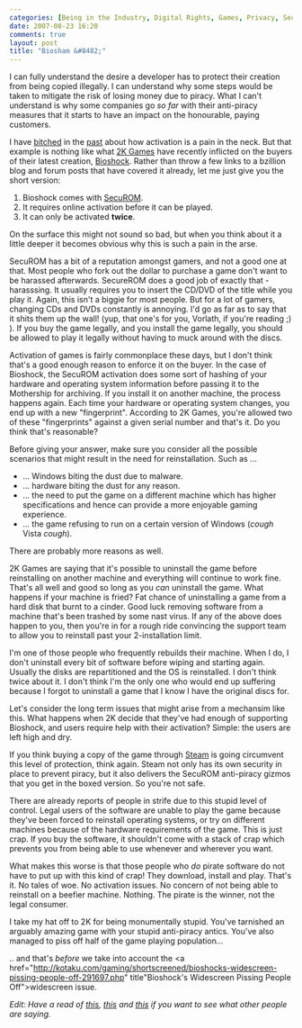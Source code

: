 ```yaml
---
categories: [Being in the Industry, Digital Rights, Games, Privacy, Security, WTF]
date: 2007-08-23 16:20
comments: true
layout: post
title: "Biosham &#8482;"
---
```

I can fully understand the desire a developer has to protect their creation from being copied illegally. I can understand why some steps would be taken to mitigate the risk of losing money due to piracy. What I can't understand is why some companies go <em>so far</em> with their anti-piracy measures that it starts to have an impact on the honourable, paying customers.

I have <a href="/posts/microsoft-vista-licence-restrictions/" title="Microsoft Vista License Restrictions">bitched</a> in the <a href="/posts/office-registration-and-activation/" title="Office Registratoin and Activation">past</a> about how activation is a pain in the neck. But that example is nothing like what <a href="http://www.2kgames.com/" title="2K Games">2K Games</a> have recently inflicted on the buyers of their latest creation, <a href="http://www.2kgames.com/bioshock/" title="Bioshock">Bioshock</a>. Rather than throw a few links to a bzillion blog and forum posts that have covered it already, let me just give you the short version:
<ol><li>Bioshock comes with <a href="http://www.securom.com/" title="SecuROM">SecuROM</a>.</li><li>It requires online activation before it can be played.</li><li>It can only be activated <strong>twice</strong>.</li></ol>On the surface this might not sound so bad, but when you think about it a little deeper it becomes obvious why this is such a pain in the arse.

<!--more-->

SecuROM has a bit of a reputation amongst gamers, and not a good one at that. Most people who fork out the dollar to purchase a game don't want to be harassed afterwards. SecureROM does a good job of exactly that - harasssing. It usually requires you to insert the CD/DVD of the title while you play it. Again, this isn't a biggie for most people. But for a lot of gamers, changing CDs and DVDs constantly is annoying. I'd go as far as to say that it shits them up the wall! (yup, that one's for you, Vorlath, if you're reading ;) ). If you buy the game legally, and you install the game legally, you should be allowed to play it legally without having to muck around with the discs.

Activation of games is fairly commonplace these days, but I don't think that's a good enough reason to enforce it on the buyer. In the case of Bioshock, the SecuROM activation does some sort of hashing of your hardware and operating system information before passing it to the Mothership for archiving. If you install it on another machine, the process happens again. Each time your hardware or operating system changes, you end up with a new "fingerprint". According to 2K Games, you're allowed two of these "fingerprints" against a given serial number and that's it. Do you think that's reasonable?

Before giving your answer, make sure you consider all the possible scenarios that might result in the need for reinstallation. Such as ...<ul><li>... Windows biting the dust due to malware.</li><li>... hardware biting the dust for any reason.</li><li>... the need to put the game on a different machine which has higher specifications and hence can provide a more enjoyable gaming experience.</li><li>... the game refusing to run on a certain version of Windows (<em>cough</em> Vista <em>cough</em>).</li></ul>There are probably more reasons as well.

2K Games are saying that it's possible to uninstall the game before reinstalling on another machine and everything will continue to work fine. That's all well and good so long as you <em>can</em> uninstall the game. What happens if your machine is fried? Fat chance of uninstalling a game from a hard disk that burnt to a cinder. Good luck removing software from a machine that's been trashed by some nast virus. If any of the above does happen to you, then you're in for a rough ride convincing the support team to allow you to reinstall past your 2-installation limit.

I'm one of those people who frequently rebuilds their machine. When I do, I don't uninstall every bit of software before wiping and starting again. Usually the disks are repartitioned and the OS is reinstalled. I don't think twice about it. I don't think I'm the only one who would end up suffering because I forgot to uninstall a game that I know I have the original discs for.

Let's consider the long term issues that might arise from a mechansim like this. What happens when 2K decide that they've had enough of supporting Bioshock, and users require help with their activation? Simple: the users are left high and dry.

If you think buying a copy of the game through <a href="http://www.steampowered.com/" title="Steam">Steam</a> is going circumvent this level of protection, think again. Steam not only has its own security in place to prevent piracy, but it also delivers the SecuROM anti-piracy gizmos that you get in the boxed version. So you're not safe.

There are already reports of people in strife due to this stupid level of control. Legal users of the software are unable to play the game because they've been forced to reinstall operating systems, or try on different machines because of the hardware requirements of the game. This is just crap. If you buy the software, it shouldn't come with a stack of crap which prevents you from being able to use whenever and wherever you want.

What makes this worse is that those people who <em>do</em> pirate software do not have to put up with this kind of crap! They download, install and play. That's it. No tales of woe. No activation issues. No concern of not being able to reinstall on a beefier machine. Nothing. The pirate is the winner, not the legal consumer.

I take my hat off to 2K for being monumentally stupid. You've tarnished an arguably amazing game with your stupid anti-piracy antics. You've also managed to piss off half of the game playing population...

.. and that's <em>before</em> we take into account the <a href="http://kotaku.com/gaming/shortscreened/bioshocks-widescreen-pissing-people-off-291697.php" title"Bioshock's Widescreen Pissing People Off">widescreen</a> issue.

<em>Edit: Have a read of <a href="http://forums.steampowered.com/forums/showthread.php?t=589874" title="Steampowered Forums">this</a>, <a href="http://forums.2kgames.com/forums/showthread.php?t=5527" title="2K Forums">this</a> and <a href="http://digg.com/pc_games/More_Bioshock_stupidness_you_can_only_install_the_game_twice_WTF" title="More Bioshock Stupidnesss (Digg)">this</a> if you want to see what other people are saying.</em>
